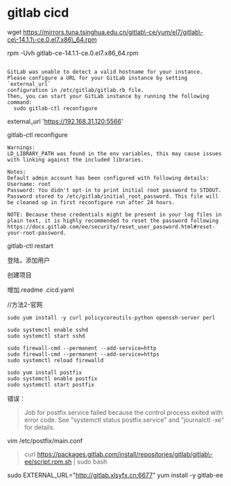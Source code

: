 # gitlab cicd

wget https://mirrors.tuna.tsinghua.edu.cn/gitlab\-ce/yum/el7/gitlab\-ce\-14.1.1\-ce.0.el7.x86\_64.rpm

rpm \-Uvh gitlab\-ce\-14.1.1\-ce.0.el7.x86\_64.rpm

```

GitLab was unable to detect a valid hostname for your instance.
Please configure a URL for your GitLab instance by setting `external_url`
configuration in /etc/gitlab/gitlab.rb file.
Then, you can start your GitLab instance by running the following command:
  sudo gitlab-ctl reconfigure

```

external\_url 'https://192.168.31.120:5566'

gitlab\-ctl reconfigure

```
Warnings:
LD_LIBRARY_PATH was found in the env variables, this may cause issues with linking against the included libraries.

Notes:
Default admin account has been configured with following details:
Username: root
Password: You didn't opt-in to print initial root password to STDOUT.
Password stored to /etc/gitlab/initial_root_password. This file will be cleaned up in first reconfigure run after 24 hours.

NOTE: Because these credentials might be present in your log files in plain text, it is highly recommended to reset the password following https://docs.gitlab.com/ee/security/reset_user_password.html#reset-your-root-password.
```

gitlab\-ctl restart

登陆，添加用户

创建项目

增加.readme .cicd.yaml

//方法2\-官网

```
sudo yum install -y curl policycoreutils-python openssh-server perl

sudo systemctl enable sshd
sudo systemctl start sshd

sudo firewall-cmd --permanent --add-service=http
sudo firewall-cmd --permanent --add-service=https
sudo systemctl reload firewalld

```

```
sudo yum install postfix
sudo systemctl enable postfix
sudo systemctl start postfix
```

错误：

> Job for postfix.service failed because the control process exited with error code. See "systemctl status postfix.service" and "journalctl \-xe" for details.

vim /etc/postfix/main.conf

> curl https://packages.gitlab.com/install/repositories/gitlab/gitlab\-ee/script.rpm.sh | sudo bash

sudo EXTERNAL\_URL="http://gitlab.xlsyfx.cn:6677" yum install \-y gitlab\-ee

